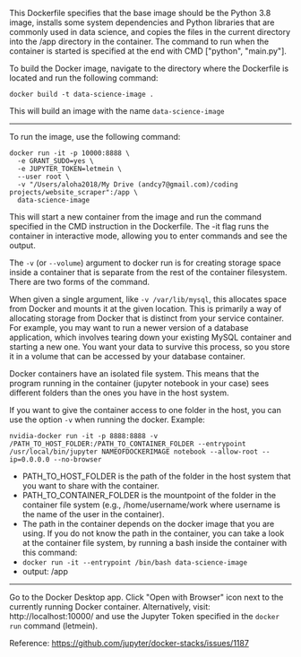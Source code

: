 This Dockerfile specifies that the base image should be the Python 3.8 image, installs some system dependencies and Python libraries that are commonly used in data science, and copies the files in the current directory into the /app directory in the container. The command to run when the container is started is specified at the end with CMD ["python", "main.py"].

To build the Docker image, navigate to the directory where the Dockerfile is located and run the following command:

`docker build -t data-science-image .`

This will build an image with the name `data-science-image`

----------------------------------------------------
To run the image, use the following command:

```
docker run -it -p 10000:8888 \
  -e GRANT_SUDO=yes \
  -e JUPYTER_TOKEN=letmein \
  --user root \
  -v "/Users/aloha2018/My Drive (andcy7@gmail.com)/coding projects/website_scraper":/app \
  data-science-image
```

This will start a new container from the image and run the command specified in the CMD instruction in the Dockerfile. The -it flag runs the container in interactive mode, allowing you to enter commands and see the output.

The `-v` (or `--volume`) argument to docker run is for creating storage space inside a container that is separate from the rest of the container filesystem. There are two forms of the command.

When given a single argument, like `-v /var/lib/mysql`, this allocates space from Docker and mounts it at the given location. This is primarily a way of allocating storage from Docker that is distinct from your service container. For example, you may want to run a newer version of a database application, which involves tearing down your existing MySQL container and starting a new one. You want your data to survive this process, so you store it in a volume that can be accessed by your database container.

Docker containers have an isolated file system. This means that the program running in the container (jupyter notebook in your case) sees different folders than the ones you have in the host system.

If you want to give the container access to one folder in the host, you can use the option `-v` when running the docker. 
Example: 

```
nvidia-docker run -it -p 8888:8888 -v /PATH_TO_HOST_FOLDER:/PATH_TO_CONTAINER_FOLDER --entrypoint /usr/local/bin/jupyter NAMEOFDOCKERIMAGE notebook --allow-root --ip=0.0.0.0 --no-browser
```

- PATH_TO_HOST_FOLDER is the path of the folder in the host system that you want to share with the container.
- PATH_TO_CONTAINER_FOLDER is the mountpoint of the folder in the container file system (e.g., /home/username/work where username is the name of the user in the container).
- The path in the container depends on the docker image that you are using. If you do not know the path in the container, you can take a look at the container file system, by running a bash inside the container with this command:
- `docker run -it --entrypoint /bin/bash data-science-image`
- output: /app



----------------------------------------------------
Go to the Docker Desktop app. Click "Open with Browser" icon next to the currently running Docker container. Alternatively, visit: http://localhost:10000/ and use the Jupyter Token specified in the `docker run` command (letmein).

Reference: https://github.com/jupyter/docker-stacks/issues/1187
